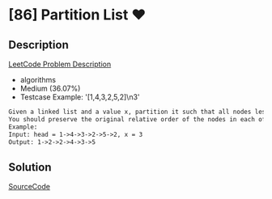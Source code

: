 # [86] Partition List ♥

## Description

[LeetCode Problem Description](https://leetcode.com/problems/partition-list/description/)

* algorithms
* Medium (36.07%)
* Testcase Example:  '[1,4,3,2,5,2]\n3'

```md
Given a linked list and a value x, partition it such that all nodes less than x come before nodes greater than or equal to x.
You should preserve the original relative order of the nodes in each of the two partitions.
Example:
Input: head = 1->4->3->2->5->2, x = 3
Output: 1->2->2->4->3->5

```

## Solution

[SourceCode](./solution.js)